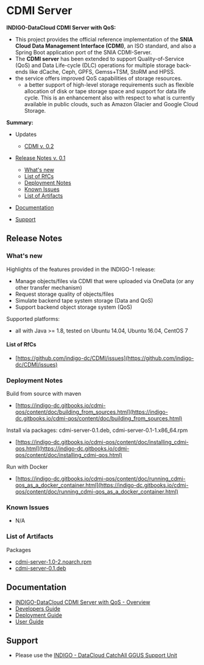 # CDMI Server


**INDIGO-DataCloud CDMI Server with QoS:**
* This project provides the official reference implementation of the **SNIA Cloud Data Management Interface (CDMI)**, an ISO standard, and also a Spring Boot application port of the SNIA CDMI-Server.
* The **CDMI server** has been extended to support Quality-of-Service (QoS) and Data Life-cycle (DLC) operations for multiple storage back-ends like dCache, Ceph, GPFS, Gemss+TSM, StoRM and HPSS.
* the service offers improved QoS capabilities of storage resources.
  * a better support of high-level storage requirements such as flexible allocation of disk or tape storage space and support for data life cycle. This is an enhancement also with respect to what is currently available in public clouds, such as Amazon Glacier and Google Cloud Storage.

**Summary:**

* Updates
  * [CDMI v. 0.2](https://indigo-dc.gitbooks.io/indigo-datacloud-releases/content/indigo1/first_update_of_indigo-1.html#cdmi)

* [Release Notes v. 0.1](#id1)
  * [What's new](#id2)
  * [List of RfCs](#id3)
  * [Deployment Notes](#id4)
  * [Known Issues](#id5)
  * [List of Artifacts](#id7)

* [Documentation](#id6)
* [Support](#id8)


<a id="id1"></a>
## Release Notes

<a id="id2"></a>
### What's new

Highlights of the features provided in the INDIGO-1 release:
* Manage objects/files via CDMI that were uploaded via OneData (or any
  other transfer mechanism)
* Request storage quality of objects/files
* Simulate backend tape system storage (Data and QoS)
* Support backend object storage system (QoS)

Supported platforms:
* all with Java >= 1.8, tested on Ubuntu 14.04, Ubuntu 16.04, CentOS 7

<a id="id3"></a>
#### List of RfCs 

* [https://github.com/indigo-dc/CDMI/issues](https://github.com/indigo-dc/CDMI/issues)

<a id="id4"></a>
### Deployment Notes

Build from source with maven
* [https://indigo-dc.gitbooks.io/cdmi-qos/content/doc/building_from_sources.html](https://indigo-dc.gitbooks.io/cdmi-qos/content/doc/building_from_sources.html)

Install via packages: cdmi-server-0.1.deb, cdmi-server-0.1-1.x86_64.rpm
* [https://indigo-dc.gitbooks.io/cdmi-qos/content/doc/installing_cdmi-qos.html](https://indigo-dc.gitbooks.io/cdmi-qos/content/doc/installing_cdmi-qos.html)

Run with Docker
* [https://indigo-dc.gitbooks.io/cdmi-qos/content/doc/running_cdmi-qos_as_a_docker_container.html](https://indigo-dc.gitbooks.io/cdmi-qos/content/doc/running_cdmi-qos_as_a_docker_container.html)

<a id="id5"></a>
### Known Issues

* N/A

<a id="id7"></a>
### List of Artifacts

Packages
* [cdmi-server-1.0-2.noarch.rpm](http://repo.indigo-datacloud.eu/repository/indigo/1/centos7/x86_64/base/cdmi-server-1.0-2.noarch.rpm)
* [cdmi-server-0.1.deb](http://repo.indigo-datacloud.eu/repository/indigo/1/ubuntu/dists/trusty/main/binary-amd64/cdmi-server-0.1.deb)

<a id="id6"></a>
## Documentation

* [INDIGO-DataCloud CDMI Server with QoS - Overview](https://indigo-dc.gitbooks.io/cdmi-qos/content/)
* [Developers Guide](https://indigo-dc.gitbooks.io/cdmi-qos/content/doc/developer.html)
* [Deployment Guide](https://indigo-dc.gitbooks.io/cdmi-qos/content/doc/administrator.html)
* [User Guide](https://indigo-dc.gitbooks.io/cdmi-qos/content/doc/user.html)

<a id="id8"></a>
## Support

* Please use the [INDIGO - DataCloud CatchAll GGUS Support Unit](
https://wiki.egi.eu/wiki/GGUS:INDIGO_DataCloud_Catch-all_FAQ)

